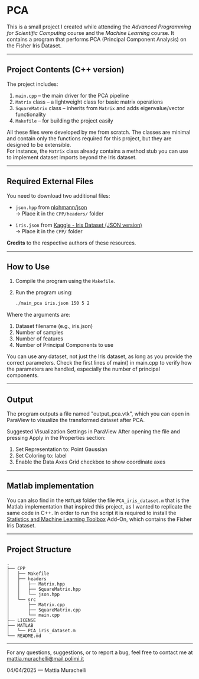 # PCA

This is a small project I created while attending the *Advanced Programming for Scientific Computing* course and the *Machine Learning* course. It contains a program that performs PCA (Principal Component Analysis) on the Fisher Iris Dataset.

---

## Project Contents (C++ version)

The project includes:
1. `main.cpp` – the main driver for the PCA pipeline
2. `Matrix` class – a lightweight class for basic matrix operations
3. `SquareMatrix` class – inherits from `Matrix` and adds eigenvalue/vector functionality
4. `Makefile` – for building the project easily

All these files were developed by me from scratch. The classes are minimal and contain only the functions required for this project, but they are designed to be extensible.  
For instance, the `Matrix` class already contains a method stub you can use to implement dataset imports beyond the Iris dataset.

---

## Required External Files

You need to download two additional files:

- `json.hpp` from [nlohmann/json](https://github.com/nlohmann/json/tree/develop/single_include/nlohmann)  
  → Place it in the `CPP/headers/` folder

- `iris.json` from [Kaggle - Iris Dataset (JSON version)](https://www.kaggle.com/datasets/rtatman/iris-dataset-json-version)  
  → Place it in the `CPP/` folder

**Credits** to the respective authors of these resources.

---

## How to Use

1. Compile the program using the `Makefile`.

2. Run the program using:
   ```bash
   ./main_pca iris.json 150 5 2
   ```

Where the arguments are:
1. Dataset filename (e.g., iris.json)
2. Number of samples
3. Number of features
4. Number of Principal Components to use

You can use any dataset, not just the Iris dataset, as long as you provide the correct parameters.
Check the first lines of main() in main.cpp to verify how the parameters are handled, especially the number of principal components.

---

## Output
The program outputs a file named "output_pca.vtk", which you can open in ParaView to visualize the transformed dataset after PCA.

Suggested Visualization Settings in ParaView
After opening the file and pressing Apply in the Properties section:
1. Set Representation to: Point Gaussian
2. Set Coloring to: label
3. Enable the Data Axes Grid checkbox to show coordinate axes

---

## Matlab implementation
You can also find in the `MATLAB` folder the file `PCA_iris_dataset.m` that is the Matlab implementation that inspired this project, as I wanted to replicate the same code in C++. In order to run the script it is required to install the [Statistics and Machine Learning Toolbox](https://it.mathworks.com/products/statistics.html) Add-On, which contains the Fisher Iris Dataset.

---

## Project Structure
```
.
├── CPP
│   ├── Makefile
│   ├── headers
│   │   ├── Matrix.hpp
│   │   ├── SquareMatrix.hpp
│   │   └── json.hpp
│   └── src
│       ├── Matrix.cpp
│       ├── SquareMatrix.cpp
│       └── main.cpp
├── LICENSE
├── MATLAB
│   └── PCA_iris_dataset.m
└── README.md
```
---

For any questions, suggestions, or to report a bug, feel free to contact me at mattia.murachelli@mail.polimi.it

04/04/2025 — Mattia Murachelli